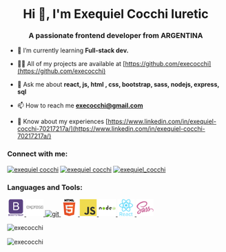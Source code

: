 <h1 align="center">Hi 👋, I'm Exequiel Cocchi Iuretic</h1>
<h3 align="center">A passionate frontend developer from ARGENTINA</h3>

- 🌱 I’m currently learning **Full-stack dev.**

- 👨‍💻 All of my projects are available at [https://github.com/execocchi](https://github.com/execocchi)

- 💬 Ask me about **react, js, html , css, bootstrap, sass, nodejs, express, sql**

- 📫 How to reach me **execocchi@gmail.com**

- 📄 Know about my experiences [https://www.linkedin.com/in/exequiel-cocchi-70217217a/](https://www.linkedin.com/in/exequiel-cocchi-70217217a/)

<h3 align="left">Connect with me:</h3>
<p align="left">
<a href="https://linkedin.com/in/exequiel cocchi" target="blank"><img align="center" src="https://raw.githubusercontent.com/rahuldkjain/github-profile-readme-generator/master/src/images/icons/Social/linked-in-alt.svg" alt="exequiel cocchi" height="30" width="40" /></a>
<a href="https://fb.com/exequiel cocchi" target="blank"><img align="center" src="https://raw.githubusercontent.com/rahuldkjain/github-profile-readme-generator/master/src/images/icons/Social/facebook.svg" alt="exequiel cocchi" height="30" width="40" /></a>
<a href="https://instagram.com/exequiel_cocchi" target="blank"><img align="center" src="https://raw.githubusercontent.com/rahuldkjain/github-profile-readme-generator/master/src/images/icons/Social/instagram.svg" alt="exequiel_cocchi" height="30" width="40" /></a>
</p>

<h3 align="left">Languages and Tools:</h3>
<p align="left"> <a href="https://getbootstrap.com" target="_blank"> <img src="https://raw.githubusercontent.com/devicons/devicon/master/icons/bootstrap/bootstrap-plain-wordmark.svg" alt="bootstrap" width="40" height="40"/> </a> <a href="https://expressjs.com" target="_blank"> <img src="https://raw.githubusercontent.com/devicons/devicon/master/icons/express/express-original-wordmark.svg" alt="express" width="40" height="40"/> </a> <a href="https://git-scm.com/" target="_blank"> <img src="https://www.vectorlogo.zone/logos/git-scm/git-scm-icon.svg" alt="git" width="40" height="40"/> </a> <a href="https://www.w3.org/html/" target="_blank"> <img src="https://raw.githubusercontent.com/devicons/devicon/master/icons/html5/html5-original-wordmark.svg" alt="html5" width="40" height="40"/> </a> <a href="https://developer.mozilla.org/en-US/docs/Web/JavaScript" target="_blank"> <img src="https://raw.githubusercontent.com/devicons/devicon/master/icons/javascript/javascript-original.svg" alt="javascript" width="40" height="40"/> </a> <a href="https://nodejs.org" target="_blank"> <img src="https://raw.githubusercontent.com/devicons/devicon/master/icons/nodejs/nodejs-original-wordmark.svg" alt="nodejs" width="40" height="40"/> </a> <a href="https://reactjs.org/" target="_blank"> <img src="https://raw.githubusercontent.com/devicons/devicon/master/icons/react/react-original-wordmark.svg" alt="react" width="40" height="40"/> </a> <a href="https://sass-lang.com" target="_blank"> <img src="https://raw.githubusercontent.com/devicons/devicon/master/icons/sass/sass-original.svg" alt="sass" width="40" height="40"/> </a> </p>

<p><img align="center" src="https://github-readme-stats.vercel.app/api/top-langs?username=execocchi&show_icons=true&locale=en&layout=compact" alt="execocchi" /></p>

<p><img align="center" src="https://github-readme-streak-stats.herokuapp.com/?user=execocchi&" alt="execocchi" /></p>
